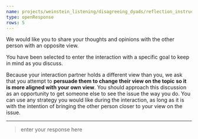 ```yaml
---
name: projects/weinstein_listening/disagreeing_dyads/reflection_instructions_persuasion_goal.md
type: openResponse
rows: 5
---
```


We would like you to share your thoughts and opinions with the other person with an opposite view.

You have been selected to enter the interaction with a specific goal to keep in mind as you discuss.

Because your interaction partner holds a different view than you, we ask that you attempt to **persuade them to change their view on the topic so it is more aligned with your own view**. You should approach this discussion as an opportunity to get someone else to see the issue the way you do. You can use any strategy you would like during the interaction, as long as it is with the intention of bringing the other person closer to your view on the issue.

---

> enter your response here
